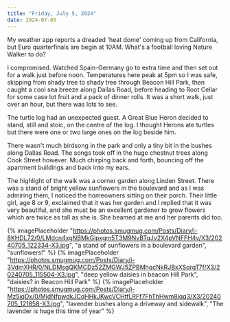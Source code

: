 ```yaml
---
title: "Friday, July 5, 2024"
date: 2024-07-05
---
```

My weather app reports a dreaded 'heat dome' coming up from California, but Euro quarterfinals are begin at 10AM.  What's a football loving Nature Walker to do?  

I compromised. Watched Spain-Germany go to extra time and then set out for a walk just before noon.  Temperatures here peak at 5pm so I was safe, skipping from shady tree to shady tree through Beacon Hill Park, then caught a cool sea breeze along Dallas Road, before heading to Root Cellar for some case lot fruit and a pack of dinner rolls.  It was a short walk, just over an hour, but there was lots to see.

The turtle log had an unexpected guest.  A Great Blue Heron decided to stand, still and stoic,  on the centre of the log.  I thought Herons ate turtles but there were one or two large ones on the log beside him.

There wasn't much birdsong in the park and only a tiny bit in the bushes along Dallas Road.  The songs took off in the huge chestnut trees along Cook Street however. Much chirping back and forth, bouncing off the apartment buildings and back into my ears.

The highlight of the walk was a corner garden along Linden Street.  There was a stand of bright yellow sunflowers in the boulevard and as I was admiring them, I noticed the homeowners sitting on their porch.  Their little girl, age 8 or 9, exclaimed that it was her garden and I replied that it was very beautiful, and she must be an excellent gardener to grow flowers which are twice as tall as she is.  She beamed at me and her parents did too.

{% imagePlaceholder "https://photos.smugmug.com/Posts/Diary/i-8KHDL72/0/LMdcn4xgNBMkGjpxgm5T3M9NvBTqJv2X4pVNFFH4v/X3/20240705_122334-X3.jpg", "a stand of sunflowers in a boulevard garden", "sunflowers!" %}
{% imagePlaceholder "https://photos.smugmug.com/Posts/Diary/i-3VdmXHR/0/NLDMsgQKMCDz52ZMGWJ5ZPBMhqcNkRJBxXSqrqT7f/X3/20240705_115504-X3.jpg", "deep yellow daisies in beacon Hill Park", "daisies? in Beacon Hill Park" %}
{% imagePlaceholder "https://photos.smugmug.com/Posts/Diary/i-Mz5jqDx/0/MjdNfpwdkJCqHHkJKwcVCHtfLRFf7FhThHwm8jqq3/X3/20240705_121858-X3.jpg", "lavender bushes along a driveway and sidewalk", "The lavender is huge this time of year" %}
